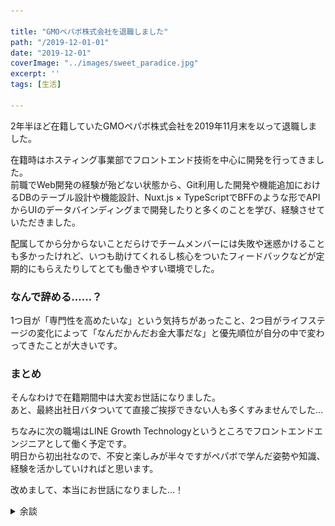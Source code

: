 ```yaml
---

title: "GMOペパボ株式会社を退職しました"
path: "/2019-12-01-01"
date: "2019-12-01"
coverImage: "../images/sweet_paradice.jpg"
excerpt: ''
tags: [生活]

---
```


2年半ほど在籍していたGMOペパボ株式会社を2019年11月末を以って退職しました。  

在籍時はホスティング事業部でフロントエンド技術を中心に開発を行ってきました。  
前職でWeb開発の経験が殆どない状態から、Git利用した開発や機能追加におけるDBのテーブル設計や機能設計、Nuxt.js × TypeScriptでBFFのような形でAPIからUIのデータバインディングまで開発したりと多くのことを学び、経験させていただきました。  

配属してから分からないことだらけでチームメンバーには失敗や迷惑かけることも多かったけれど、いつも助けてくれるし核心をついたフィードバックなどが定期的にもらえたりしてとても働きやすい環境でした。

### なんで辞める……？
1つ目が「専門性を高めたいな」という気持ちがあったこと、2つ目がライフステージの変化によって「なんだかんだお金大事だな」と優先順位が自分の中で変わってきたことが大きいです。

### まとめ

そんなわけで在籍期間中は大変お世話になりました。  
あと、最終出社日バタついてて直接ご挨拶できない人も多くすみませんでした…

ちなみに次の職場はLINE Growth Technologyというところでフロントエンドエンジニアとして働く予定です。  
明日から初出社なので、不安と楽しみが半々ですがペパボで学んだ姿勢や知識、経験を活かしていければと思います。

改めまして、本当にお世話になりました…！

<details>

<summary>余談</summary>

#### 下戸だし飲み会みたいな送別会しないでいいと伝えてたらスイパラが会場になりました。

ティラミス大好きなんですが、しんどすぎてもうしばらく食べなくていいやってなりました。

<blockquote class="twitter-tweet"><p lang="ja" dir="ltr">全然食べれなすぎてつらい…目を閉じて大好きだったティラミス食べてる…</p>&mdash; すねこすり (@sunecosuri) <a href="https://twitter.com/sunecosuri/status/1196380576535572480?ref_src=twsrc%5Etfw">November 18, 2019</a></blockquote> <script async src="https://platform.twitter.com/widgets.js" charset="utf-8"></script>

初スイパラでした。記念に撮ってもらった写真。  
チームのメンバーと一緒に撮ってもらうのは恥ずかしかったので1人です。  
後半は、「沁みる…」って思いながらカレーばかり食べてたのが印象的でした。

<img src="../images/sweet_paradice.jpg">

その後、一人予算500円前後でぼくが喜びそうなものを一部の方々からそれぞれいただきました。  
実用的なものから次の職場で使ってほしいもの、夢、童心に帰れる食事セット、など個々人のセンスを感じて大喜利みたいで面白かったです。  
左上から時計回りにリストにするとこんな感じです。

* 狂ったバスのパスケース
* 柴犬カレンダー
* 食べる酵素
* モンチッチぬいぐるみキーホルダー
* 情報量の多いパッケージの紅茶
* 中古ゲーム3点セット
* スクラッチくじ5枚
* 離乳食
* 情緒不安定な表情の牛乳がプリントされた巾着

<img src="../images/present.jpg">

個人的に食品関連は絶対に自分で買うことなさそうなので楽しみです。  
離乳食、奥さんに見せたら「小腹空いたときにでも一緒に食べよっか」と言ってたので食品関連は後日レビューできればなって思います。



</details>